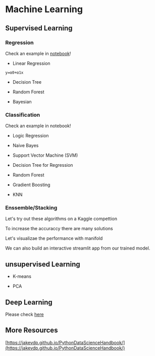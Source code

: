 # Machine Learning



## Supervised Learning

### Regression

Check an example in [notebook](notebooks/data-analysis/Boston_House_Price.ipynb)! 

* Linear Regression
```
y=α0+α1x
```

* Decision Tree

* Random Forest


* Bayesian

### Classification

Check an example in notebook!

* Logic Regression

* Naive Bayes

* Support Vector Machine (SVM)

* Decision Tree for Regression

* Random Forest

* Gradient Boosting

* KNN


### Enssemble/Stacking

Let's try out these algorithms on a Kaggle compettion

To increase the accuraccy there are many solutions

Let's visualizae the performance with manifold

We can also build an interactive streamlit app from our trained model.

## unsupervised Learning

* K-means

* PCA

## Deep Learning

Please check [here](Deep_Learning.md)


## More Resources

[https://jakevdp.github.io/PythonDataScienceHandbook/](https://jakevdp.github.io/PythonDataScienceHandbook/)







